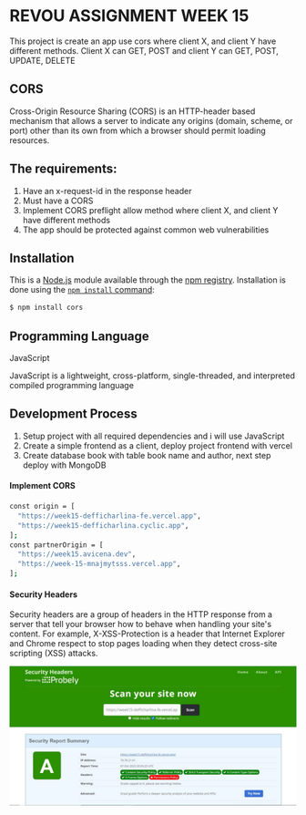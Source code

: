 

# REVOU ASSIGNMENT WEEK 15
This project is create an app use cors where client X, and client Y have different methods. Client X can GET, POST and client Y can GET, POST, UPDATE, DELETE

## CORS

Cross-Origin Resource Sharing (CORS) is an HTTP-header based mechanism that allows a server to indicate any origins (domain, scheme, or port) other than its own from which a browser should permit loading resources.

## The requirements:
1. Have an x-request-id in the response header
2. Must have a CORS
3. Implement CORS preflight allow method where client X, and client Y have different methods
4. The app should be protected against common web vulnerabilities

## Installation

This is a [Node.js](https://nodejs.org/en/) module available through the
[npm registry](https://www.npmjs.com/). Installation is done using the
[`npm install` command](https://docs.npmjs.com/getting-started/installing-npm-packages-locally):

```sh
$ npm install cors
```

## Programming Language
JavaScript

JavaScript is a lightweight, cross-platform, single-threaded, and interpreted compiled programming language

## Development Process
1. Setup project with all required dependencies and i will use JavaScript
2. Create a simple frontend as a client, deploy project frontend with vercel
3. Create database book with table book name and author, next step deploy with MongoDB

#### Implement CORS


```sh
const origin = [
  "https://week15-defficharlina-fe.vercel.app",
  "https://week15-defficharlina.cyclic.app",
];
const partnerOrigin = [
  "https://week15.avicena.dev",
  "https://week-15-mnajmytsss.vercel.app",
];
```

#### Security Headers

Security headers are a group of headers in the HTTP response from a server that tell your browser how to behave when handling your site's content. For example, X-XSS-Protection is a header that Internet Explorer and Chrome respect to stop pages loading when they detect cross-site scripting (XSS) attacks.

  <p align="center">
    <img src="image/security headers.JPG" width="600">
  </p>